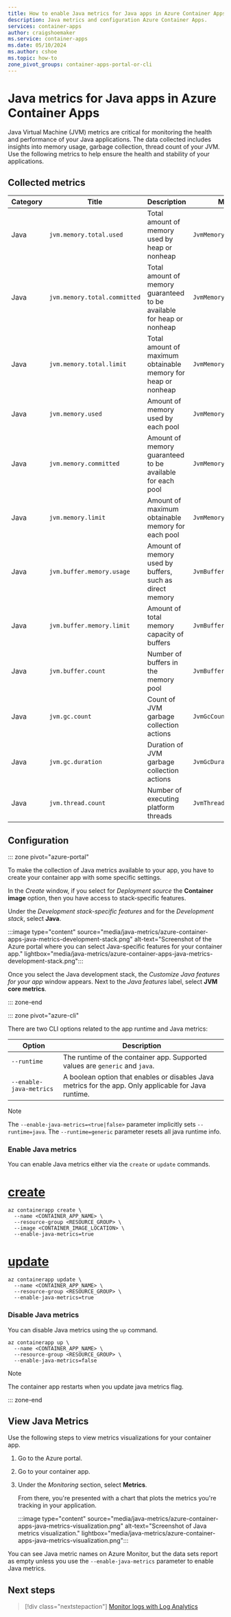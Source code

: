 ```yaml
---
title: How to enable Java metrics for Java apps in Azure Container Apps
description: Java metrics and configuration Azure Container Apps.
services: container-apps
author: craigshoemaker
ms.service: container-apps
ms.date: 05/10/2024
ms.author: cshoe
ms.topic: how-to
zone_pivot_groups: container-apps-portal-or-cli
---
```


# Java metrics for Java apps in Azure Container Apps

Java Virtual Machine (JVM) metrics are critical for monitoring the health and performance of your Java applications. The data collected includes insights into memory usage, garbage collection, thread count of your JVM. Use the following metrics to help ensure the health and stability of your applications.

## Collected metrics

| Category| Title | Description | Metric ID | Unit |
|---|---|---|---|---|
| Java | `jvm.memory.total.used` | Total amount of memory used by heap or nonheap | `JvmMemoryTotalUsed` | bytes |
| Java | `jvm.memory.total.committed` | Total amount of memory guaranteed to be available for heap or nonheap | `JvmMemoryTotalCommitted` | bytes |
| Java | `jvm.memory.total.limit` | Total amount of maximum obtainable memory for heap or nonheap | `JvmMemoryTotalLimit` | bytes |
| Java | `jvm.memory.used` | Amount of memory used by each pool | `JvmMemoryUsed` | bytes |
| Java | `jvm.memory.committed` | Amount of memory guaranteed to be available for each pool | `JvmMemoryCommitted` | bytes |
| Java | `jvm.memory.limit` | Amount of maximum obtainable memory for each pool | `JvmMemoryLimit` | bytes |
| Java | `jvm.buffer.memory.usage` | Amount of memory used by buffers, such as direct memory | `JvmBufferMemoryUsage` | bytes |
| Java | `jvm.buffer.memory.limit` | Amount of total memory capacity of buffers | `JvmBufferMemoryLimit` | bytes |
| Java | `jvm.buffer.count` | Number of buffers in the memory pool | `JvmBufferCount` | n/a |
| Java | `jvm.gc.count` | Count of JVM garbage collection actions | `JvmGcCount` | n/a |
| Java | `jvm.gc.duration` | Duration of JVM garbage collection actions | `JvmGcDuration` | milliseconds |
| Java | `jvm.thread.count` | Number of executing platform threads | `JvmThreadCount` | n/a |

## Configuration

::: zone pivot="azure-portal"

To make the collection of Java metrics available to your app, you have to create your container app with some specific settings.

In the *Create* window, if you select for *Deployment source* the **Container image** option, then you have access to stack-specific features.

Under the *Development stack-specific features* and for the *Development stack*, select **Java**.

:::image type="content" source="media/java-metrics/azure-container-apps-java-metrics-development-stack.png" alt-text="Screenshot of the Azure portal where you can select Java-specific features for your container app." lightbox="media/java-metrics/azure-container-apps-java-metrics-development-stack.png":::

Once you select the Java development stack, the *Customize Java features for your app* window appears. Next to the *Java features* label, select **JVM core metrics**.

::: zone-end

::: zone pivot="azure-cli"

There are two CLI options related to the app runtime and Java metrics:

| Option | Description |
|---|---|
| `--runtime` | The runtime of the container app. Supported values are `generic` and `java`. |
| `--enable-java-metrics` | A boolean option that enables or disables Java metrics for the app. Only applicable for Java runtime. |

> [!NOTE]
> The `--enable-java-metrics=<true|false>` parameter implicitly sets `--runtime=java`. The `--runtime=generic` parameter resets all java runtime info.

### Enable Java metrics

You can enable Java metrics either via the `create` or `update` commands.

# [create](#tab/create)

```azurecli
az containerapp create \
  --name <CONTAINER_APP_NAME> \
  --resource-group <RESOURCE_GROUP> \
  --image <CONTAINER_IMAGE_LOCATION> \
  --enable-java-metrics=true
```

# [update](#tab/update)

```azurecli
az containerapp update \ 
  --name <CONTAINER_APP_NAME> \
  --resource-group <RESOURCE_GROUP> \
  --enable-java-metrics=true
```

### Disable Java metrics

You can disable Java metrics using the `up` command.

```azurecli
az containerapp up \ 
  --name <CONTAINER_APP_NAME> \
  --resource-group <RESOURCE_GROUP> \
  --enable-java-metrics=false
```

> [!NOTE]
> The container app restarts when you update java metrics flag.

::: zone-end

## View Java Metrics

Use the following steps to view metrics visualizations for your container app.

1. Go to the Azure portal.

1. Go to your container app.

1. Under the *Monitoring* section, select **Metrics**.

    From there, you're presented with a chart that plots the metrics you're tracking in your application.

    :::image type="content" source="media/java-metrics/azure-container-apps-java-metrics-visualization.png" alt-text="Screenshot of Java metrics visualization." lightbox="media/java-metrics/azure-container-apps-java-metrics-visualization.png":::

You can see Java metric names on Azure Monitor, but the data sets report as empty unless you use the `--enable-java-metrics` parameter to enable Java metrics.

## Next steps

> [!div class="nextstepaction"]
> [Monitor logs with Log Analytics](log-monitoring.md)
